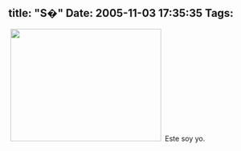 title: "S�"
Date: 2005-11-03 17:35:35
Tags: 
---
 <a target="_blank" href="http://damog.nipl.net/images/nkdamog.jpg"><img width="300" height="225" border="0" src="http://damog.nipl.net/images/nkdamog-mini.jpg" alt=" "/></a>  Este soy yo.  <br/><br/>
